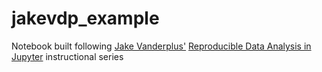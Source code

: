 # jakevdp_example
Notebook built following [Jake Vanderplus'](https://github.com/jakevdp)   [Reproducible Data Analysis in Jupyter](http://jakevdp.github.io/blog/2017/03/03/reproducible-data-analysis-in-jupyter/)  instructional series
